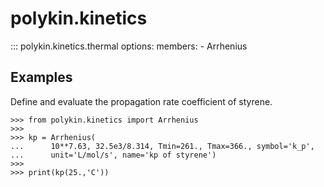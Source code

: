 # polykin.kinetics

::: polykin.kinetics.thermal
    options:
        members:
            - Arrhenius

## Examples

Define and evaluate the propagation rate coefficient of styrene.

```pycon exec="on" source="console"
>>> from polykin.kinetics import Arrhenius
>>> 
>>> kp = Arrhenius(
...      10**7.63, 32.5e3/8.314, Tmin=261., Tmax=366., symbol='k_p',
...      unit='L/mol/s', name='kp of styrene')
>>> 
>>> print(kp(25.,'C'))
```
